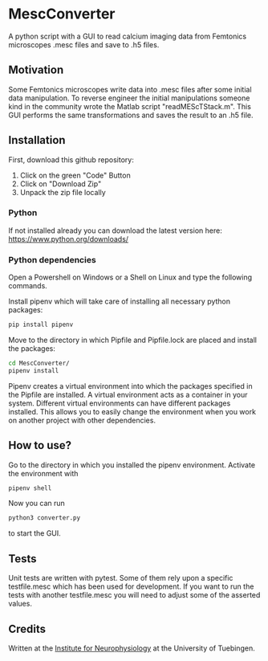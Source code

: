 # MescConverter
A python script with a GUI to read calcium imaging data from Femtonics microscopes .mesc files and save to .h5 files.


## Motivation
Some Femtonics microscopes write data into .mesc files after some initial data manipulation. To reverse engineer the initial manipulations someone kind in the community wrote the Matlab script "readMEScTStack.m". This GUI performs the same transformations and saves the result to an .h5 file.


## Installation
First, download this github repository:
1. Click on the green "Code" Button
2. Click on "Download Zip"
3. Unpack the zip file locally

### Python
If not installed already you can download the latest version here: https://www.python.org/downloads/

### Python dependencies
Open a Powershell on Windows or a Shell on Linux and type the following commands.

Install pipenv which will take care of installing all necessary python packages:
```sh
pip install pipenv
```

Move to the directory in which Pipfile and Pipfile.lock are placed and install the packages:
```sh
cd MescConverter/
pipenv install
```
Pipenv creates a virtual environment into which the packages specified in the Pipfile are installed. A virtual environment acts as a container in your system. Different virtual environments can have different packages installed. This allows you to easily change the environment when you work on another project with other dependencies. 


## How to use?
Go to the directory in which you installed the pipenv environment. Activate the environment with
```sh
pipenv shell
```
Now you can run 
```sh
python3 converter.py
```
to start the GUI. 


## Tests
Unit tests are written with pytest. Some of them rely upon a specific testfile.mesc which has been used for development. If you want to run the tests with another testfile.mesc you will need to adjust some of the asserted values. 


## Credits
Written at the [Institute for Neurophysiology](http://www.physiologie2.uni-tuebingen.de/) at the University of Tuebingen. 
